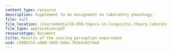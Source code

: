 ```yaml
---
content_type: resource
description: Supplement to an assignment on laboratory phonology.
file: null
file_location: /coursemedia/24-910-topics-in-linguistic-theory-laboratory-phonology-spring-2007/c5986715a9881845540a7b2e3cb27ded_statistics.pdf
file_type: application/pdf
resourcetype: Document
title: Results of the voicing perception experiment
uid: c5986715-a988-1845-540a-7b2e3cb27ded
---
```

